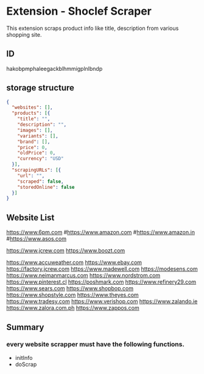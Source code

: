 # Extension - Shoclef Scraper

This extension scraps product info like title, description from various shopping site.


## ID
hakobpmphaleegackblhmmigplnlbndp

## storage structure

```json
{
  "websites": [],
  "products": [{
    "title": "",
    "description": "",
    "images": [],
    "variants": [],
    "brand": [],
    "price": 0,
    "oldPrice": 0,
    "currency": "USD"
  }],
  "scrapingURLs": [{
    "url": "",
    "scraped": false,
    "storedOnline": false
  }]
}
```


## Website List

https://www.6pm.com
#https://www.amazon.com
#https://www.amazon.in
#https://www.asos.com

https://www.jcrew.com
https://www.boozt.com

https://www.accuweather.com
https://www.ebay.com
https://factory.jcrew.com
https://www.madewell.com
https://modesens.com
https://www.neimanmarcus.com
https://www.nordstrom.com
https://www.pinterest.cl
https://poshmark.com
https://www.refinery29.com
https://www.sears.com
https://www.shopbop.com
https://www.shopstyle.com
https://www.theyes.com
https://www.tradesy.com
https://www.verishop.com
https://www.zalando.ie
https://www.zalora.com.ph
https://www.zappos.com




## Summary
### every website scrapper must have the following functions.

- initInfo
- doScrap


